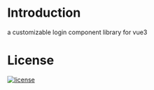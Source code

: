 # Introduction
a customizable login component library for vue3

# License
 [![license](https://img.shields.io/badge/License-Apache--2.0-green?style=flat-square)](LICENSE)
